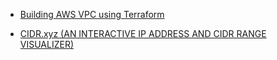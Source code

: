 * [Building AWS VPC using Terraform](http://100daysofdevops.com/21-days-of-aws-using-terraform-day-2-building-aws-vpc-using-terraform/)

* [CIDR.xyz (AN INTERACTIVE IP ADDRESS AND CIDR RANGE VISUALIZER)](https://cidr.xyz/)